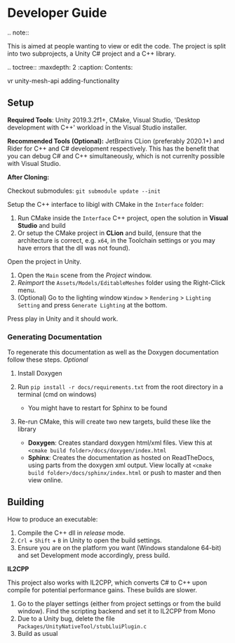 # Developer Guide

.. note::

   This is aimed at people wanting to view or edit the code.
   The project is split into two subprojects, a Unity C# project and a C++ library.

.. toctree::
   :maxdepth: 2
   :caption: Contents:

   vr
   unity-mesh-api
   adding-functionality

## Setup

**Required Tools**: Unity 2019.3.2f1+, CMake, Visual Studio, 'Desktop development with C++' workload in the Visual Studio installer.

**Recommended Tools (Optional):** JetBrains CLion (preferably 2020.1+) and Rider for C++ and C# development respectively. This has the benefit that you can debug C# and C++ simultaneously, which is not currenlty possible with Visual Studio.

**After Cloning:**

Checkout submodules: `git submodule update --init`

Setup the C++ interface to libigl with CMake in the `Interface` folder:

1. Run CMake inside the `Interface` C++ project, open the solution in **Visual Studio** and build
2. Or setup the CMake project in **CLion** and build, (ensure that the architecture is correct, e.g. `x64`, in the Toolchain settings or you may have errors that the dll was not found).

Open the project in Unity.

1. Open the `Main` scene from the *Project* window.
2. *Reimport* the `Assets/Models/EditableMeshes` folder using the Right-Click menu.
3. (Optional) Go to the lighting window `Window` > `Rendering` > `Lighting Setting` and press `Generate Lighting` at the bottom.

Press play in Unity and it should work.

### Generating Documentation

To regenerate this documentation as well as the Doxygen documentation follow these steps. *Optional*

1. Install Doxygen

2. Run `pip install -r docs/requirements.txt` from the root directory in a terminal (cmd on windows)

    - You might have to restart for Sphinx to be found

3. Re-run CMake, this will create two new targets, build these like the library

   - **Doxygen**: Creates standard doxygen html/xml files. View this at `<cmake build folder>/docs/doxygen/index.html`
   - **Sphinx**: Creates the documentation as hosted on ReadTheDocs, using parts from the doxygen xml output.
     View locally at `<cmake build folder>/docs/sphinx/index.html` or push to master and then view online.

## Building

How to produce an executable:

1. Compile the C++ dll in *release* mode.
2. `Crl` + `Shift` + `B` in Unity to open the build settings.
3. Ensure you are on the platform you want (Windows standalone 64-bit) and set Development mode accordingly, press build.

**IL2CPP**

This project also works with IL2CPP, which converts C# to C++ upon compile for potential performance gains. These builds are slower.

1. Go to the player settings (either from project settings or from the build window). Find the scripting backend and set it to IL2CPP from Mono
2. Due to a Unity bug, delete the file `Packages/UnityNativeTool/stubLluiPlugin.c`
3. Build as usual